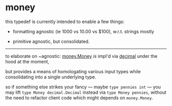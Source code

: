 # money

this typedef is currently intended to enable a few things:

  - formatting agnostic (ie 1000 vs 10.00 vs $100), w.r.t. strings mostly

  - primitive agnostic, but consolidated.

----

to elaborate on ~agnostic: [money.Money](./money.go) *is* impl'd via [decimal](https://github.com/shopspring/decimal) under the hood at the moment,

but provides a means of homologating various input types while consolidating into a single underlying type.

so if something else strikes your fancy &#8212; maybe `type pennies int` &#8212; you may lift `type Money decimal.Decimal` instead via `type Money pennies`, without the need to refactor client code which might depends on `money.Money`.